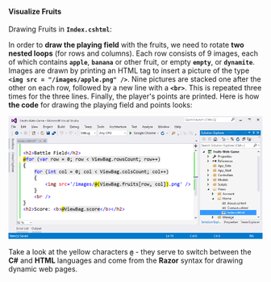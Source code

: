 #### Visualize Fruits

Drawing Fruits in **`Index.cshtml`**:

In order to **draw the playing field** with the fruits, we need to rotate **two nested loops** (for rows and columns). Each row consists of 9 images, each of which contains **`apple`**, **`banana`** or other fruit, or empty **`empty`**, or **`dynamite`**. Images are drawn by printing an HTML tag to insert a picture of the type **`<img src = "/images/apple.png" />`**. Nine pictures are stacked one after the other on each row, followed by a new line with a **`<br>`**. This is repeated three times for the three lines. Finally, the player's points are printed. Here is how **the code** for drawing the playing field and points looks:

![](/assets/chapter-7-images/15.Fruits-09.png) 

Take a look at the yellow characters **`@`** - they serve to switch between the **C#** and **HTML** languages and come from the **Razor** syntax for drawing dynamic web pages.
